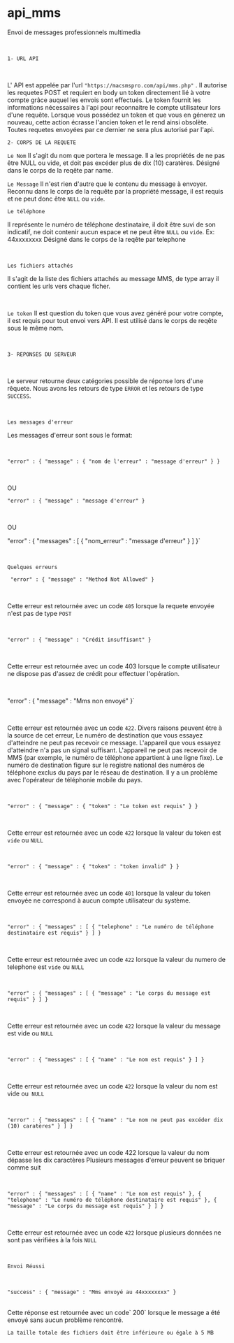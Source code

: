 # api_mms
Envoi de messages professionnels multimedia

<br>

`1- URL API`

<br>

L' API est appelée par l'url `"https://macsmspro.com/api/mms.php"` . Il autorise les requetes POST et requiert en body un token directement lié à votre compte grâce auquel les envois sont effectués.
Le token fournit les informations nécessaires à l'api pour reconnaitre le compte utilisateur lors d'une requête. Lorsque vous possédez un token et que vous en génerez un nouveau, cette action écrasse l'ancien token et le rend ainsi obsolète. Toutes requetes envoyées par ce dernier ne sera plus autorisé par l'api.
<br>

`2- CORPS DE LA REQUETE`
<br>

`Le Nom`
Il s'agit du nom que portera le message. Il a les propriétés de ne pas être NULL ou vide, et doit pas excéder plus de dix (10) caratères. Désigné dans le corps de la reqête par name.
<br>

`Le Message`
Il n'est rien d'autre que le contenu du message à envoyer. Reconnu dans le corps de la requête par la propriété message, il est requis et ne peut donc être `NULL` ou `vide`.
<br>

`Le téléphone`

Il représente le numéro de téléphone destinataire, il doit être suvi de son indicatif, ne doit contenir aucun espace et ne peut être `NULL` ou `vide`.
Ex: 44xxxxxxxx Désigné dans le corps de la reqête par telephone

<br>

`Les fichiers attachés`

Il s'agit de la liste des fichiers attachés au message MMS, de type array il contient les urls vers chaque ficher.

<br>

`Le token`
Il est question du token que vous avez généré pour votre compte, il est requis pour tout envoi vers API. Il est utilisé dans le corps de reqête sous le même nom.

<br>

`3- REPONSES DU SERVEUR`

<br>

Le serveur retourne deux catégories possible de réponse lors d'une rêquete. Nous avons les retours de type `ERROR` et les retours de type `SUCCESS`.

<br>

`Les messages d'erreur`

Les messages d'erreur sont sous le format:

<br>

`"error" : {
"message" : {
"nom de l'erreur" : "message d'erreur"
}
}`

<br>

OU

`"error" : {
"message" : "message d'erreur"
}`

<br>

OU

"error" : {
"messages" : [
{
"nom_erreur" : "message d'erreur"
}
]
}`

<br>

`Quelques erreurs`

`
"error" : {
"message" : "Method Not Allowed"
}`

<br>

Cette erreur est retournée avec un code `405` lorsque la requete envoyée n'est pas de type `POST`

<br>


`"error" : {
"message" : "Crédit insuffisant"
}`


<br>


Cette erreur est retournée avec un code 403 lorsque le compte utilisateur
 ne dispose pas d'assez de crédit pour effectuer l'opération.

<br>

"error" : {
"message" : "Mms non envoyé"
}`

<br>

Cette erreur est retournée avec un code `422`. Divers raisons peuvent être à la source de cet erreur,
Le numéro de destination que vous essayez d'atteindre ne peut pas recevoir ce message.
L'appareil que vous essayez d'atteindre n'a pas un signal suffisant.
L'appareil ne peut pas recevoir de MMS (par exemple, le numéro de téléphone appartient à une ligne fixe).
Le numéro de destination figure sur le registre national des numéros de téléphone exclus du pays par le réseau de destination.
Il y a un problème avec l'opérateur de téléphonie mobile du pays.


<br>


`"error" : {
"message" : {
"token" : "Le token est requis"
}
}`

<br>

Cette erreur est retournée avec un code `422` lorsque la valeur du token est `vide` ou `NULL`

 <br>

`"error" : {
"message" : {
"token" : "token invalid"
}
}`

<br>

Cette erreur est retournée avec un code `401` lorsque la valeur du token envoyée ne correspond à aucun compte utilisateur du système.

<br>

`"error" : {
"messages" : [
{
"telephone" : "Le numéro de téléphone destinataire est requis"
}
]
}`

<br>

Cette erreur est retournée avec un code `422` lorsque la valeur du numero de telephone est `vide` ou `NULL`

<br>

`"error" : {
"messages" : [
{
"message" : "Le corps du message est requis"
}
]
}`

<br>

Cette erreur est retournée avec un code `422` lorsque la valeur du message est vide ou `NULL`

 <br>

`"error" : {
"messages" : [
{
"name" : "Le nom est requis"
}
]
}`

<br>

Cette erreur est retournée avec un code `422` lorsque la valeur du nom est vide ou` NULL`

 <br>

`"error" : {
"messages" : [
{
"name" : "Le nom ne peut pas excéder dix (10) caratères"
}
]
}`

<br>

Cette erreur est retournée avec un code 422 lorsque la valeur du nom dépasse les dix caractères
Plusieurs messages d'erreur peuvent se briquer comme suit 

<br>


`"error" : {
"messages" : [
{
"name" : "Le nom est requis"
}, {
"telephone" : "Le numéro de téléphone destinataire est requis"
}, {
"message" : "Le corps du message est requis"
}
]
}`

<br>

Cette erreur est retournée avec un code `422` lorsque plusieurs données ne sont pas vérifiées à la fois `NULL`

 <br>

`Envoi Réussi` 

<br>

`"success" : {
"message" : "Mms envoyé au 44xxxxxxxx"
}`

<br>
Cette réponse est retournée avec un code` 200` lorsque le message a été envoyé sans aucun problème rencontré.



`La taille totale des fichiers doit être inférieure ou égale à 5 MB`

